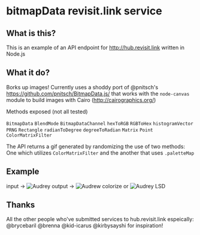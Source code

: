 bitmapData revisit.link service
=================================

What is this?
-------------

This is an example of an API endpoint for http://hub.revisit.link written in Node.js

What it do?
-----------

Borks up images! Currently uses a shoddy port of @pnitsch's https://github.com/pnitsch/BitmapData.js/ that works with the `node-canvas` module to build images with Cairo (http://cairographics.org/)

Methods exposed (not all tested)

`BitmapData` 
`BlendMode` 
`BitmapDataChannel` 
`hexToRGB` 
`RGBToHex` 
`histogramVector` 
`PRNG` 
`Rectangle` 
`radianToDegree` 
`degreeToRadian` 
`Matrix` 
`Point` 
`ColorMatrixFilter` 

The API returns a gif generated by randomizing the use of two methods: One which utilizes `ColorMatrixFilter` and the another that uses `.paletteMap` 

Example
-------

input → 
![Audrey](http://i.imgur.com/LGBsjzU.jpg) 
output → 
![Audrew colorize](http://i.imgur.com/XH6ximA.gif) 
or 
![Audrey LSD](http://i.imgur.com/aG7CeTv.gif) 

Thanks
------

All the other people who've submitted services to hub.revisit.link espeically: @brycebaril @brenna @kid-icarus @kirbysayshi for inspiration!
